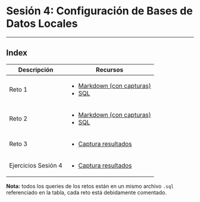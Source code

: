 # Sesión 4: Configuración de Bases de Datos Locales
<hr></hr>

## Index

|Descripción|Recursos|
|-|-|
|Reto 1|<ul><li>[Markdown (con capturas)](reto1.md)</li><li>[SQL](Retos.sql)</li></ul>|
|Reto 2|<ul><li>[Markdown (con capturas)](reto2.md)</li><li>[SQL](Retos.sql)</li></ul>|
|Reto 3|<ul><li>[Captura resultados](R3.png)</li></ul>|
|Ejercicios Sesión 4|<ul><li>[Captura resultados](Ejercicios.png)</li></ul>|

**Nota:** todos los queries de los retos están en un mismo archivo `.sql` referenciado en la tabla, cada reto está debidamente comentado.
